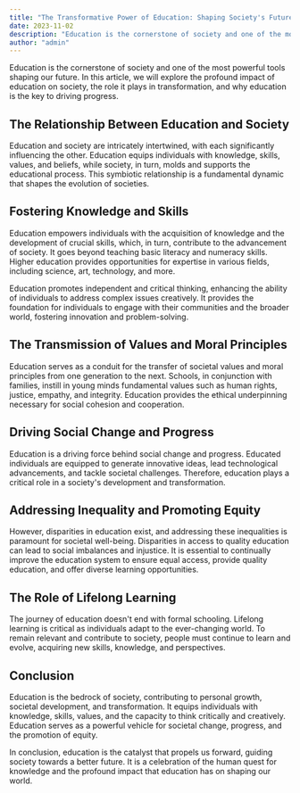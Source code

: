 ```yaml
---
title: "The Transformative Power of Education: Shaping Society's Future"
date: 2023-11-02
description: "Education is the cornerstone of society and one of the most powerful tools shaping our future. In this article, we will explore the profound impact of education on society, the role it plays in transformation, and why education is the key to driving progress."
author: "admin"
---
```


Education is the cornerstone of society and one of the most powerful tools shaping our future. In this article, we will explore the profound impact of education on society, the role it plays in transformation, and why education is the key to driving progress.

## The Relationship Between Education and Society

Education and society are intricately intertwined, with each significantly influencing the other. Education equips individuals with knowledge, skills, values, and beliefs, while society, in turn, molds and supports the educational process. This symbiotic relationship is a fundamental dynamic that shapes the evolution of societies.

## Fostering Knowledge and Skills

Education empowers individuals with the acquisition of knowledge and the development of crucial skills, which, in turn, contribute to the advancement of society. It goes beyond teaching basic literacy and numeracy skills. Higher education provides opportunities for expertise in various fields, including science, art, technology, and more.

Education promotes independent and critical thinking, enhancing the ability of individuals to address complex issues creatively. It provides the foundation for individuals to engage with their communities and the broader world, fostering innovation and problem-solving.

## The Transmission of Values and Moral Principles

Education serves as a conduit for the transfer of societal values and moral principles from one generation to the next. Schools, in conjunction with families, instill in young minds fundamental values such as human rights, justice, empathy, and integrity. Education provides the ethical underpinning necessary for social cohesion and cooperation.

## Driving Social Change and Progress

Education is a driving force behind social change and progress. Educated individuals are equipped to generate innovative ideas, lead technological advancements, and tackle societal challenges. Therefore, education plays a critical role in a society's development and transformation.

## Addressing Inequality and Promoting Equity

However, disparities in education exist, and addressing these inequalities is paramount for societal well-being. Disparities in access to quality education can lead to social imbalances and injustice. It is essential to continually improve the education system to ensure equal access, provide quality education, and offer diverse learning opportunities.

## The Role of Lifelong Learning

The journey of education doesn't end with formal schooling. Lifelong learning is critical as individuals adapt to the ever-changing world. To remain relevant and contribute to society, people must continue to learn and evolve, acquiring new skills, knowledge, and perspectives.

## Conclusion

Education is the bedrock of society, contributing to personal growth, societal development, and transformation. It equips individuals with knowledge, skills, values, and the capacity to think critically and creatively. Education serves as a powerful vehicle for societal change, progress, and the promotion of equity.

In conclusion, education is the catalyst that propels us forward, guiding society towards a better future. It is a celebration of the human quest for knowledge and the profound impact that education has on shaping our world.
